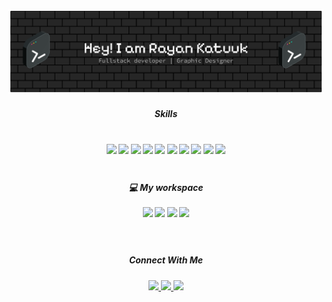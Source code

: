 <!-- <h1 align='center'>
  Hi there 👋 I'm Rayan Katuuk 👨‍💻
</h1> -->

![Rayan Katuuk](images/github-header-banner.png)

<h5 align='center'>
  Skills<br/><br/>
</h5>

<h5 align='center'>
<img src="https://img.shields.io/badge/JavaScript-323330?style=for-the-badge&logo=javascript&logoColor=F7DF1E" />
<img src="https://img.shields.io/badge/React-20232A?style=for-the-badge&logo=react&logoColor=61DAFB" />
<img src="https://img.shields.io/badge/HTML5-E34F26?style=for-the-badge&logo=html5&logoColor=white" />
<img src="https://img.shields.io/badge/CSS3-1572B6?style=for-the-badge&logo=css3&logoColor=white" />
<img src="https://img.shields.io/badge/TypeScript-007ACC?style=for-the-badge&logo=typescript&logoColor=white" />
<img src="https://img.shields.io/badge/Figma-F24E1E?style=for-the-badge&logo=figma&logoColor=white" />
<img src="https://img.shields.io/badge/Laravel-FF2D20?style=for-the-badge&logo=laravel&logoColor=white" />
<img src="https://img.shields.io/badge/Node%20js-339933?style=for-the-badge&logo=nodedotjs&logoColor=white" />
<img src="https://img.shields.io/badge/React_Native-20232A?style=for-the-badge&logo=react&logoColor=61DAFB" />
<img src="https://img.shields.io/badge/Flutter-02569B?style=for-the-badge&logo=flutter&logoColor=white" /><br/><br/>
</h5>

<h5 align='center'>
  💻 My workspace<br/><br/>
  <img src="https://img.shields.io/badge/windows-%230078D6.svg?&style=for-the-badge&logo=windows&logoColor=white" />
  <img src="https://img.shields.io/badge/intel-core%20i5%2010th-%230071C5.svg?&style=for-the-badge&logo=intel&logoColor=white" />
  <img src="https://img.shields.io/badge/RAM-32GB-%230071C5.svg?&style=for-the-badge&logoColor=white" />
  <img src="https://img.shields.io/badge/nvidia-rtx%203060-%2376B900.svg?&style=for-the-badge&logo=nvidia&logoColor=white" />
<br/><br/><br/></h5>

<h5 align='center'>
Connect With Me<br/>
</h5>

<div align="center">
  <a href="https://github.com/rayankatuuk">
    <img src="https://skillicons.dev/icons?i=github" width="32" />
  </a>
  <a href="mailto:rayankatuuk@gmail.com">
    <img src="https://skillicons.dev/icons?i=gmail" width="32"/>
  </a>
  <a href="https://linkedin.com/in/rayankatuuk">
    <img src="https://skillicons.dev/icons?i=linkedin" width="32" />
  </a><br/><br/>
</div>
